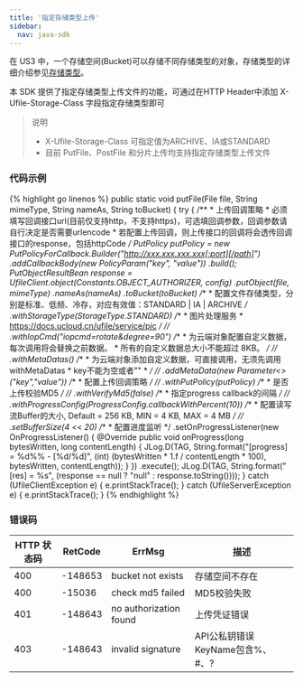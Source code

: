 ```yaml
---  
title: '指定存储类型上传'
sidebar:
  nav: java-sdk
---
```

在 US3 中，一个存储空间(Bucket)可以存储不同存储类型的对象，存储类型的详细介绍参见[存储类型](https://docs.ucloud.cn/ufile/introduction/storage_type)。

本 SDK 提供了指定存储类型上传文件的功能，可通过在HTTP Header中添加 X-Ufile-Storage-Class 字段指定存储类型即可

> 说明
> * X-Ufile-Storage-Class 可指定值为ARCHIVE、IA或STANDARD 
> * 目前 PutFile、PostFile 和分片上传均支持指定存储类型上传文件

### 代码示例 

<div class="copyable" markdown="1">

{% highlight go linenos %}
public static void putFile(File file, String mimeType, String nameAs, String toBucket) {
        try {
            /**
             * 上传回调策略
             * 必须填写回调接口url(目前仅支持http，不支持https)，可选填回调参数，回调参数请自行决定是否需要urlencode
             * 若配置上传回调，则上传接口的回调将会透传回调接口的response，包括httpCode
             */
            PutPolicy putPolicy = new PutPolicyForCallback.Builder("http://xxx.xxx.xxx.xxx[:port][/path]")
                    .addCallbackBody(new PolicyParam("key", "value"))
                    .build();
            PutObjectResultBean response = UfileClient.object(Constants.OBJECT_AUTHORIZER, config)
                    .putObject(file, mimeType)
                    .nameAs(nameAs)
                    .toBucket(toBucket)
                    /**
                     * 配置文件存储类型，分别是标准、低频、冷存，对应有效值：STANDARD | IA | ARCHIVE
                     */
                    .withStorageType(StorageType.STANDARD)
                    /**
                     * 图片处理服务
                     * https://docs.ucloud.cn/ufile/service/pic
                     */
//                    .withIopCmd("iopcmd=rotate&degree=90")
                    /**
                     * 为云端对象配置自定义数据，每次调用将会替换之前数据。
                     * 所有的自定义数据总大小不能超过 8KB。
                     */
//                    .withMetaDatas()
                    /**
                     * 为云端对象添加自定义数据，可直接调用，无须先调用withMetaDatas
                     * key不能为空或者""
                     *
                     */
//                    .addMetaData(new Parameter<>("key","value"))
                    /**
                     * 配置上传回调策略
                     */
//                .withPutPolicy(putPolicy)
                    /**
                     * 是否上传校验MD5
                     */
//                .withVerifyMd5(false)
                    /**
                     * 指定progress callback的间隔
                     */
//                .withProgressConfig(ProgressConfig.callbackWithPercent(10))
                    /**
                     * 配置读写流Buffer的大小, Default = 256 KB, MIN = 4 KB, MAX = 4 MB
                     */
//                    .setBufferSize(4 << 20)
                    /**
                     * 配置进度监听
                     */
                    .setOnProgressListener(new OnProgressListener() {
                        @Override
                        public void onProgress(long bytesWritten, long contentLength) {
                            JLog.D(TAG, String.format("[progress] = %d%% - [%d/%d]", (int) (bytesWritten * 1.f / contentLength * 100), bytesWritten, contentLength));
                        }
                    })
                    .execute();
            JLog.D(TAG, String.format("[res] = %s", (response == null ? "null" : response.toString())));
        } catch (UfileClientException e) {
            e.printStackTrace();
        } catch (UfileServerException e) {
            e.printStackTrace();
        }
{% endhighlight %}
</div>


### 错误码

| HTTP 状态码 | RetCode | ErrMsg                 | 描述                                |
| ----------- | ------- | ---------------------- | ----------------------------------- |
| 400         | -148653 | bucket not exists      | 存储空间不存在                      |
| 400         | -15036  | check md5 failed       | MD5校验失败                         |
| 401         | -148643 | no authorization found | 上传凭证错误                        |
| 403         | -148643 | invalid signature      | API公私钥错误KeyName包含%、#、?	   |


